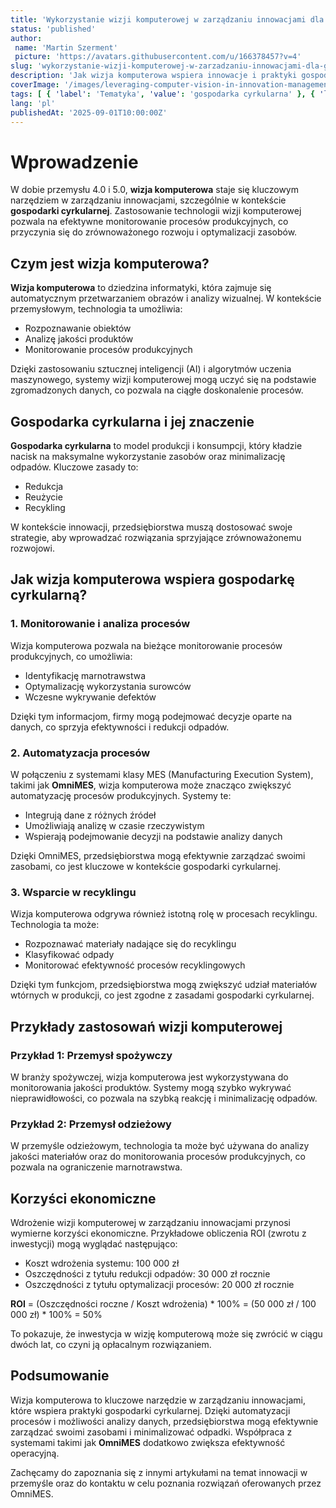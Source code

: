 ```yaml
---
title: 'Wykorzystanie wizji komputerowej w zarządzaniu innowacjami dla gospodarki cyrkularnej'
status: 'published'
author:
 name: 'Martin Szerment'
 picture: 'https://avatars.githubusercontent.com/u/166378457?v=4'
slug: 'wykorzystanie-wizji-komputerowej-w-zarzadzaniu-innowacjami-dla-gospodarki-cyrkularnej'
description: 'Jak wizja komputerowa wspiera innowacje i praktyki gospodarki cyrkularnej w przemyśle.'
coverImage: '/images/leveraging-computer-vision-in-innovation-management-to-drive-circular-economy-practices.png'
tags: [ { 'label': 'Tematyka', 'value': 'gospodarka cyrkularna' }, { 'label': 'Technologia', 'value': 'wizja komputerowa' } ]
lang: 'pl'
publishedAt: '2025-09-01T10:00:00Z'
---
```

# Wprowadzenie
W dobie przemysłu 4.0 i 5.0, **wizja komputerowa** staje się kluczowym narzędziem w zarządzaniu innowacjami, szczególnie w kontekście **gospodarki cyrkularnej**. Zastosowanie technologii wizji komputerowej pozwala na efektywne monitorowanie procesów produkcyjnych, co przyczynia się do zrównoważonego rozwoju i optymalizacji zasobów.

## Czym jest wizja komputerowa?
**Wizja komputerowa** to dziedzina informatyki, która zajmuje się automatycznym przetwarzaniem obrazów i analizy wizualnej. W kontekście przemysłowym, technologia ta umożliwia:
- Rozpoznawanie obiektów
- Analizę jakości produktów
- Monitorowanie procesów produkcyjnych

Dzięki zastosowaniu sztucznej inteligencji (AI) i algorytmów uczenia maszynowego, systemy wizji komputerowej mogą uczyć się na podstawie zgromadzonych danych, co pozwala na ciągłe doskonalenie procesów.

## Gospodarka cyrkularna i jej znaczenie
**Gospodarka cyrkularna** to model produkcji i konsumpcji, który kładzie nacisk na maksymalne wykorzystanie zasobów oraz minimalizację odpadów. Kluczowe zasady to:
- Redukcja
- Reużycie
- Recykling

W kontekście innowacji, przedsiębiorstwa muszą dostosować swoje strategie, aby wprowadzać rozwiązania sprzyjające zrównoważonemu rozwojowi.

## Jak wizja komputerowa wspiera gospodarkę cyrkularną?
### 1. Monitorowanie i analiza procesów
Wizja komputerowa pozwala na bieżące monitorowanie procesów produkcyjnych, co umożliwia:
- Identyfikację marnotrawstwa
- Optymalizację wykorzystania surowców
- Wczesne wykrywanie defektów

Dzięki tym informacjom, firmy mogą podejmować decyzje oparte na danych, co sprzyja efektywności i redukcji odpadów.

### 2. Automatyzacja procesów
W połączeniu z systemami klasy MES (Manufacturing Execution System), takimi jak **OmniMES**, wizja komputerowa może znacząco zwiększyć automatyzację procesów produkcyjnych. Systemy te:
- Integrują dane z różnych źródeł
- Umożliwiają analizę w czasie rzeczywistym
- Wspierają podejmowanie decyzji na podstawie analizy danych

Dzięki OmniMES, przedsiębiorstwa mogą efektywnie zarządzać swoimi zasobami, co jest kluczowe w kontekście gospodarki cyrkularnej.

### 3. Wsparcie w recyklingu
Wizja komputerowa odgrywa również istotną rolę w procesach recyklingu. Technologia ta może:
- Rozpoznawać materiały nadające się do recyklingu
- Klasyfikować odpady
- Monitorować efektywność procesów recyklingowych

Dzięki tym funkcjom, przedsiębiorstwa mogą zwiększyć udział materiałów wtórnych w produkcji, co jest zgodne z zasadami gospodarki cyrkularnej.

## Przykłady zastosowań wizji komputerowej
### Przykład 1: Przemysł spożywczy
W branży spożywczej, wizja komputerowa jest wykorzystywana do monitorowania jakości produktów. Systemy mogą szybko wykrywać nieprawidłowości, co pozwala na szybką reakcję i minimalizację odpadów.

### Przykład 2: Przemysł odzieżowy
W przemyśle odzieżowym, technologia ta może być używana do analizy jakości materiałów oraz do monitorowania procesów produkcyjnych, co pozwala na ograniczenie marnotrawstwa.

## Korzyści ekonomiczne
Wdrożenie wizji komputerowej w zarządzaniu innowacjami przynosi wymierne korzyści ekonomiczne. Przykładowe obliczenia ROI (zwrotu z inwestycji) mogą wyglądać następująco:
- Koszt wdrożenia systemu: 100 000 zł
- Oszczędności z tytułu redukcji odpadów: 30 000 zł rocznie
- Oszczędności z tytułu optymalizacji procesów: 20 000 zł rocznie

**ROI** = (Oszczędności roczne / Koszt wdrożenia) * 100% = (50 000 zł / 100 000 zł) * 100% = 50%

To pokazuje, że inwestycja w wizję komputerową może się zwrócić w ciągu dwóch lat, co czyni ją opłacalnym rozwiązaniem.

## Podsumowanie
Wizja komputerowa to kluczowe narzędzie w zarządzaniu innowacjami, które wspiera praktyki gospodarki cyrkularnej. Dzięki automatyzacji procesów i możliwości analizy danych, przedsiębiorstwa mogą efektywnie zarządzać swoimi zasobami i minimalizować odpadki. Współpraca z systemami takimi jak **OmniMES** dodatkowo zwiększa efektywność operacyjną.

Zachęcamy do zapoznania się z innymi artykułami na temat innowacji w przemyśle oraz do kontaktu w celu poznania rozwiązań oferowanych przez OmniMES.
